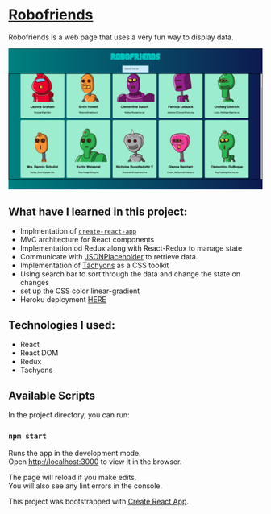# [Robofriends](https://robofriends-v01.herokuapp.com/)

Robofriends is a web page that uses a very fun way to display data.

![alt text](https://github.com/FernandoFigueroa0710/Robofriends/blob/110a388ade318c8692eb51f2edf0656f78dbc81b/src/resources/Screen%20Shot%202019-03-18%20at%2018.19.56.png)

## What have I learned in this project:

- Implmentation of [`create-react-app`](https://reactjs.org/docs/create-a-new-react-app.html)
- MVC architecture for React components
- Implementation od Redux along with React-Redux to manage state
- Communicate with [JSONPlaceholder](https://jsonplaceholder.typicode.com/) to retrieve data.
- Implementation of [Tachyons](https://tachyons.io/) as a CSS toolkit
- Using search bar to sort through the data and change the state on changes
- set up the CSS color linear-gradient
- Heroku deployment [HERE](https://robofriends-v01.herokuapp.com/)

## Technologies I used:

- React
- React DOM
- Redux
- Tachyons

## Available Scripts

In the project directory, you can run:

### `npm start`

Runs the app in the development mode.<br>
Open [http://localhost:3000](http://localhost:3000) to view it in the browser.

The page will reload if you make edits.<br>
You will also see any lint errors in the console.

This project was bootstrapped with [Create React App](https://github.com/facebook/create-react-app).
